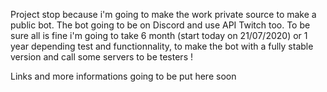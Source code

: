 Project stop because i'm going to make the work private source to make a public bot.
The bot going to be on Discord and use API Twitch too. To be sure all is fine i'm going to take 6 month (start today on 21/07/2020) or 1 year depending test and functionnality, to make the bot with a fully stable version and call some servers to be testers !

Links and more informations going to be put here soon
